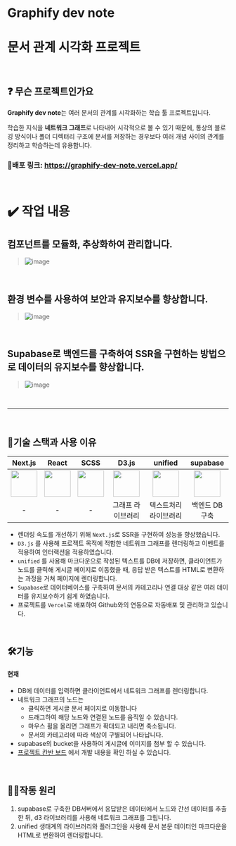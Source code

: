 # Graphify dev note
# 문서 관계 시각화 프로젝트
<br/>

## ❓ 무슨 프로젝트인가요
**Graphify dev note**는 여러 문서의 관계를 시각화하는 학습 툴 프로젝트입니다. 

학습한 지식을 **네트워크 그래프**로 나타내어 시각적으로 볼 수 있기 때문에, 통상의 블로깅 방식이나 폴더 디렉터리 구조에 문서를 저장하는 경우보다 여러 개념 사이의 관계를 정리하고 학습하는데 유용합니다.

### 🔗배포 링크: https://graphify-dev-note.vercel.app/
<!-- <img src="https://github.com/toa-web-dev/Graphify_dev_note/assets/85207564/6d5c60fe-6fd6-46cc-9be1-8f8a34643e18" width="750" height="100%"/> -->

<br/>

# ✔️ 작업 내용

 ## 컴포넌트를 모듈화, 추상화하여 관리합니다.
> 
> ![image](https://github.com/toa-web-dev/Graphify_dev_note/assets/85207564/7121640b-aefa-415c-8768-3a7e417a7516)
> 
<br/>

## 환경 변수를 사용하여 보안과 유지보수를 향상합니다.
> 
> ![image](https://github.com/toa-web-dev/Graphify_dev_note/assets/85207564/11c1887e-822e-42cc-8ba9-0e7660a63592)
> 
<br/>

## Supabase로 백엔드를 구축하여 SSR을 구현하는 방법으로 데이터의 유지보수를 향상합니다.
> 
> ![image](https://github.com/toa-web-dev/Graphify_dev_note/assets/85207564/b865c297-bbec-4c75-9f8b-a86d26a7c1c4)

<br/>
<hr/>
<br/>

## 💎기술 스택과 사용 이유

| Next.js | React |  SCSS | D3.js | unified | supabase |
| :----: |:----: |:----: | :----: |:----: |:----: |
| <img src="https://github.com/toa-web-dev/Graphify_dev_note/assets/85207564/fdfc0fcc-5185-4879-938f-cf095b670508" width="60" height="60"/> | <img src="https://github.com/toa-web-dev/Graphify_dev_note/assets/85207564/0aa18d3e-4f03-43ec-8d25-677bf5cda86f" width="60" height="60"/> |  <img src="https://github.com/toa-web-dev/Graphify_dev_note/assets/85207564/db7bfd62-a83d-4869-b117-b9f31f29f110" width="60" height="60"/> |<img src="https://github.com/toa-web-dev/Graphify_dev_note/assets/85207564/899f01d6-8f9f-4781-97c2-72e0bfd070e2" width="60" height="60"/> | <img src="https://github.com/toa-web-dev/Graphify_dev_note/assets/85207564/bc3dba67-c6c5-4185-9970-e100a7d66e72" width="60" height="60"/>| <img src="https://github.com/toa-web-dev/Graphify_dev_note/assets/85207564/350b34d9-94d2-4b07-9aba-902a66d2549d" width="60" height="60"/>
|-|-|-| 그래프 라이브러리 |텍스트처리 라이브러리 |백엔드 DB 구축 |

- 렌더링 속도를 개선하기 위해 `Next.js`로 SSR을 구현하여 성능을 향상했습니다. 
- `D3.js` 를 사용해 프로젝트 목적에 적합한 네트워크 그래프를 렌더링하고 이벤트를 적용하여 인터랙션을 적용하였습니다.
- `unified` 를 사용해 마크다운으로 작성된 텍스트를 DB에 저장하면, 클라이언트가 노드를 클릭해 게시글 페이지로 이동했을 때, 응답 받은  텍스트를 HTML로 변환하는 과정을 거쳐 페이지에 렌더링합니다.
- `Supabase`로 데이터베이스를 구축하여 문서의 카테고리나 연결 대상 같은 여러 데이터를 유지보수하기 쉽게 하였습니다.
- 프로젝트를 `Vercel`로 배포하여 Github와의 연동으로 자동배포 및 관리하고 있습니다.

<!-- <img src="" width="60" height="60"/> -->

<br/>


## 🛠️기능
#### 현재
 - DB에 데이터를 입력하면 클라이언트에서 네트워크 그래프를 렌더링합니다.
 - 네트워크 그래프의 노드는
    - 클릭하면 게시글 문서 페이지로 이동합니다
    - 드래그하여 해당 노드와 연결된 노드를 움직일 수 있습니다.
    - 마우스 휠을 올리면 그래프가 확대되고 내리면 축소됩니다.
    - 문서의 카테고리에 따라 색상이 구별되어 나타납니다.
 - supabase의 bucket을 사용하여 게시글에 이미지를 첨부 할 수 있습니다.
 - [프로젝트 칸반 보드](https://github.com/users/toa-web-dev/projects/7) 에서 개발 내용을 확인 하실 수 있습니다.

<br/>

## 👷‍♂️작동 원리 
1. supabase로 구축한 DB서버에서 응답받은 데이터에서 노드와 간선 데이터를 추출한 뒤, d3 라이브러리를 사용해 네트워크 그래프를 그립니다.
2. unified 생태계의 라이브러리와 플러그인을 사용해 문서 본문 데이터인 마크다운을 HTML로 변환하여 렌더링합니다.

